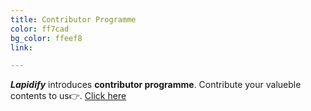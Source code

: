 ```yaml
---
title: Contributor Programme
color: ff7cad
bg_color: ffeef8
link: 

---
```

**_Lapidify_** introduces **contributor programme**. Contribute your valueble contents to us👉. [Click here](https://lapidify.tk/content-contribution "Contributor")